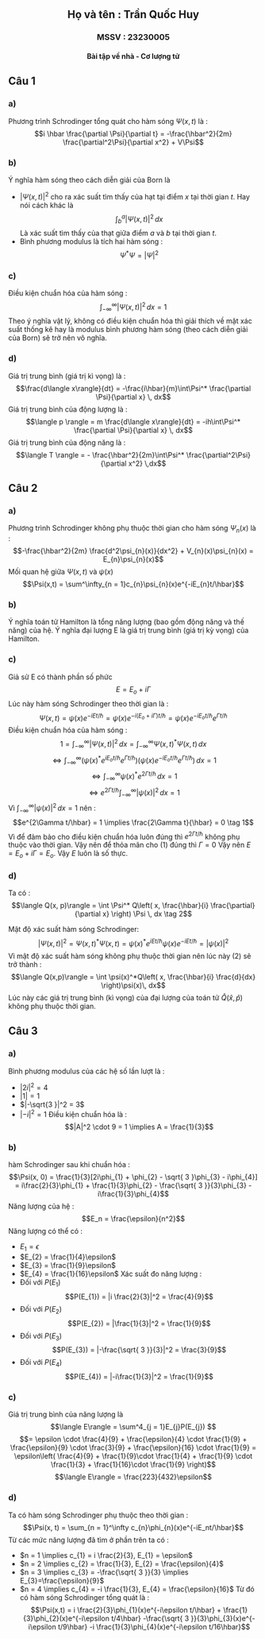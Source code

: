<center><h2>Họ và tên : Trần Quốc Huy</h2>

<h3>MSSV : 23230005</h3>
<h4>Bài tập về nhà - Cơ lượng tử</h4>
</center>




## Câu 1
### a) 
Phương trình Schrodinger tổng quát cho hàm sóng $\Psi(x, t)$ là :
$$i \hbar \frac{\partial \Psi}{\partial t} = -\frac{\hbar^2}{2m} \frac{\partial^2\Psi}{\partial x^2} + V\Psi$$
### b)
Ý nghĩa hàm sóng theo cách diễn giải của Born là 
- $|\Psi(x,t)|^2$ cho ra xác suất tìm thấy của hạt tại điểm $x$ tại thời gian $t$. 
	Hay nói cách khác là 
	$$\int^a_{b}|\Psi(x,t)|^2 \, dx$$
Là xác suất tìm thấy của thạt giữa điểm $a$ và $b$ tại thời gian $t$.
- Bình phương modulus là tích hai hàm sóng : 
$$\Psi^*\Psi = |\Psi|^2$$
### c)
Điều kiện chuẩn hóa của hàm sóng :
$$\int _{-\infty}^{\infty} |\Psi(x,t)|^2 \, dx = 1$$
Theo ý nghĩa vật lý, không có điều kiện chuẩn hóa thì giải thích về mặt xác suất thống kê hay là modulus bình phương hàm sóng (theo cách diễn giải của Born) sẽ trở nên vô nghĩa.
### d)
Giá trị trung bình (giá trị kì vọng) là :
$$\frac{d\langle x\rangle}{dt} = -\frac{i\hbar}{m}\int\Psi^* \frac{\partial \Psi}{\partial x} \, dx$$
Giá trị trung bình của động lượng là :
$$\langle p \rangle = m \frac{d\langle x\rangle}{dt} = -ih\int\Psi^* \frac{\partial \Psi}{\partial x} \, dx$$
Giá trị trung bình của động năng là :
$$\langle T \rangle = - \frac{\hbar^2}{2m}\int\Psi^* \frac{\partial^2\Psi}{\partial x^2} \,dx$$
## Câu 2
### a)
Phương trình Schrodinger không phụ thuộc thời gian cho hàm sóng $\Psi_{n}(x)$ là :
$$-\frac{\hbar^2}{2m} \frac{d^2\psi_{n}(x)}{dx^2} + V_{n}(x)\psi_{n}(x) = E_{n}\psi_{n}(x)$$
Mối quan hệ giữa $\Psi(x,t )$ và $\psi(x)$
$$\Psi(x,t) = \sum^\infty_{n = 1}c_{n}\psi_{n}(x)e^{-iE_{n}t/\hbar}$$
### b)
Ý nghĩa toán tử Hamilton là tổng năng lượng (bao gồm động năng và thế năng) của hệ.
Ý nghĩa đại lượng E là giá trị trung bình (giá trị kỳ vọng) của Hamilton.
### c)
Giả sử E có thành phần số phức 
$$E = E_o + i \Gamma$$
Lúc này hàm sóng Schrodinger theo thời gian là :
$$\Psi(x,t) = \psi(x)e^{-iEt/\hbar}  =\psi(x)e^{-i(E_o + i\Gamma)t/\hbar} = \psi(x)e^{-iE_{o}t/\hbar}e^{\Gamma t/\hbar}  $$
Điều kiện chuẩn hóa của hàm sóng :
$$1= \int^\infty_{-\infty}|\Psi(x,t)|^2 \, dx = \int^\infty_{-\infty}\Psi(x,t)^*\Psi(x,t) \, dx$$
$$\Leftrightarrow\int^\infty_{-\infty} (\psi(x)^*e^{iE_{o}t/\hbar}e^{\Gamma t/\hbar})(\psi(x)e^{-iE_{o}t/\hbar}e^{\Gamma t/\hbar})\, dx = 1$$
$$\Leftrightarrow\int^\infty_{-\infty} \psi(x)^*e^{2\Gamma t/\hbar}\, dx = 1$$
$$\Leftrightarrow e^{2\Gamma t/\hbar}\int^\infty_{-\infty} |\psi(x)|^2\, dx = 1$$
Vì $\int^\infty_{-\infty} |\psi(x)|^2\, dx = 1$ nên :
$$e^{2\Gamma t/\hbar} = 1 \implies \frac{2\Gamma t}{\hbar} = 0 \tag 1$$
Vì để đảm bảo cho điều kiện chuẩn hóa luôn đúng thì $e^{2\Gamma t/\hbar}$ không phụ thuộc vào thời gian. Vậy nên để thỏa mãn cho $(1)$ đúng thì $\Gamma = 0$ 
Vậy nên $E = E_o + i\Gamma = E_o$. Vậy $E$ luôn là số thực.
### d)
Ta có :
$$\langle Q(x, p)\rangle = \int \Psi^* Q\left( x, \frac{\hbar}{i} \frac{\partial}{\partial x} \right) \Psi \, dx \tag 2$$

Mật độ xác suất hàm sóng Schrodinger:
$$|\Psi(x,t)|^2 = \Psi(x, t)^*\Psi(x,t) = \psi(x)^*e^{iEt/\hbar} \psi(x) e^{-iEt/\hbar} = |\psi(x)|^2 $$
Vì mật độ xác suất hàm sóng không phụ thuộc thời gian nên lúc này $(2)$ sẽ trở thành :
$$\langle Q(x,p)\rangle = \int \psi(x)^*Q\left( x, \frac{\hbar}{i} \frac{d}{dx} \right)\psi(x)\, dx$$
Lúc này các giá trị trung bình (kì vọng) của đại lượng của toán tử $\hat{Q}(\hat{x}, \hat{p})$ không phụ thuộc thời gian.
## Câu 3
### a)
Bình phương modulus của các hệ số lần lượt là :
- $|2i|^2 = 4$
- $|1| = 1$
- $|-\sqrt{3 }|^2 = 3$
- $|-i|^2 = 1$
Điều kiện chuẩn hóa là :
$$|A|^2 \cdot 9 = 1 \implies A = \frac{1}{3}$$
### b)
hàm Schrodinger sau khi chuẩn hóa :
$$\Psi(x, 0) = \frac{1}{3}[2i\phi_{1} + \phi_{2} - \sqrt{ 3 }\phi_{3} - i\phi_{4}] = i\frac{2}{3}\phi_{1} + \frac{1}{3}\phi_{2} - \frac{\sqrt{ 3 }}{3}\phi_{3} - i\frac{1}{3}\phi_{4}$$
Năng lượng của hệ :
$$E_n = \frac{\epsilon}{n^2}$$
Năng lượng có thể có :
- $E_{1} = \epsilon$
- $E_{2} = \frac{1}{4}\epsilon$
- $E_{3} = \frac{1}{9}\epsilon$
- $E_{4} = \frac{1}{16}\epsilon$
Xác suất đo năng lượng :
- Đối với $P(E_{1})$
$$P(E_{1}) = |i \frac{2}{3}|^2 = \frac{4}{9}$$
- Đối với $P(E_{2})$
$$P(E_{2}) = |\frac{1}{3}|^2 = \frac{1}{9}$$
- Đối với $P(E_{3})$
$$P(E_{3}) = |-\frac{\sqrt{ 3 }}{3}|^2 = \frac{3}{9}$$
- Đối với $P(E_{4})$
$$P(E_{4}) = |-i\frac{1}{3}|^2 = \frac{1}{9}$$
### c)
Giá trị trung bình của năng lượng là 
$$\langle E\rangle = \sum^4_{j = 1}E_{j}P(E_{j}) $$
$$= \epsilon \cdot \frac{4}{9} + \frac{\epsilon}{4} \cdot \frac{1}{9} + \frac{\epsilon}{9} \cdot \frac{3}{9} + \frac{\epsilon}{16} \cdot \frac{1}{9} = \epsilon\left( \frac{4}{9} + \frac{1}{9}\cdot \frac{1}{4} + \frac{1}{9} \cdot \frac{1}{3} + \frac{1}{16}\cdot \frac{1}{9} \right)$$
$$\langle E\rangle = \frac{223}{432}\epsilon$$
### d)
Ta có hàm sóng Schrodinger phụ thuộc theo thời gian :
$$\Psi(x, t) = \sum_{n = 1}^\infty c_{n}\phi_{n}(x)e^{-iE_nt/\hbar}$$
Từ các mức năng lượng đã tìm ở phần trên ta có :
- $n = 1 \implies c_{1} = i \frac{2}{3}, E_{1} = \epsilon$
- $n = 2 \implies c_{2} = \frac{1}{3}, E_{2} = \frac{\epsilon}{4}$
-  $n = 3 \implies c_{3} = -\frac{\sqrt{ 3 }}{3} \implies E_{3}=\frac{\epsilon}{9}$
- $n = 4 \implies c_{4} = -i \frac{1}{3}, E_{4} = \frac{\epsilon}{16}$
Từ đó có hàm sóng Schrodinger tổng quát là :
$$\Psi(x,t) = i \frac{2}{3}\phi_{1}(x)e^{-i\epsilon t/\hbar} + \frac{1}{3}\phi_{2}(x)e^{-i\epsilon t/4\hbar} -\frac{\sqrt{ 3 }}{3}\phi_{3}(x)e^{-i\epsilon t/9\hbar} -i \frac{1}{3}\phi_{4}(x)e^{-i\epsilon t/16\hbar}$$
